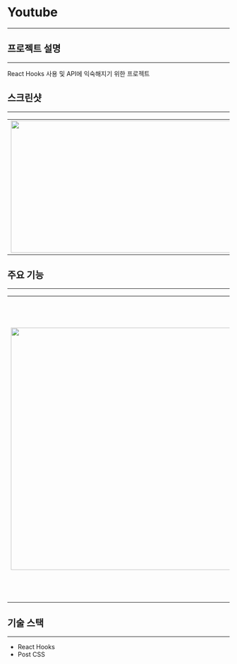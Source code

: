 # Youtube
--------------------------------
 
 ## 프로젝트 설명
--------------------------------
React Hooks 사용 및 API에 익숙해지기 위한 프로젝트
 
 ## 스크린샷
 ------------------------------
 <table>
 <tr>
   <td><img src="https://user-images.githubusercontent.com/65811799/101909315-a886b880-3c00-11eb-8ec9-70fafa371177.PNG" width="500" height="300"></td>
   <td><img src="https://user-images.githubusercontent.com/65811799/101909394-c3592d00-3c00-11eb-95de-8545778dbc7f.PNG" width="500" height="300"></td>
   <td><img src="https://user-images.githubusercontent.com/65811799/101909437-d3710c80-3c00-11eb-9025-920b9edbd835.png" width="200" height="300"></td>
   <td><img src="https://user-images.githubusercontent.com/65811799/101909462-dcfa7480-3c00-11eb-9afa-37d6b1a06dff.png" width="200" height="300"></td>
   <td><img src="https://user-images.githubusercontent.com/65811799/101909480-e4ba1900-3c00-11eb-932e-a442174a80ec.png" width="200" height="300"></td>
 </tr>
</table>

## 주요 기능
---------------------------------
<table>
 <tr>
   <td><img src="https://user-images.githubusercontent.com/65811799/101909508-ec79bd80-3c00-11eb-9589-ce594ae6bff9.gif" width="550"></td>
  <td>
   한국의 Top 50 인기 동영상 목록 출력<br>
   영상 선택 시 영상 재생 가능<br>
   검색 기능
  </td>
 </tr>
</table>

## 기술 스택
--------------------------------
- React Hooks
- Post CSS
